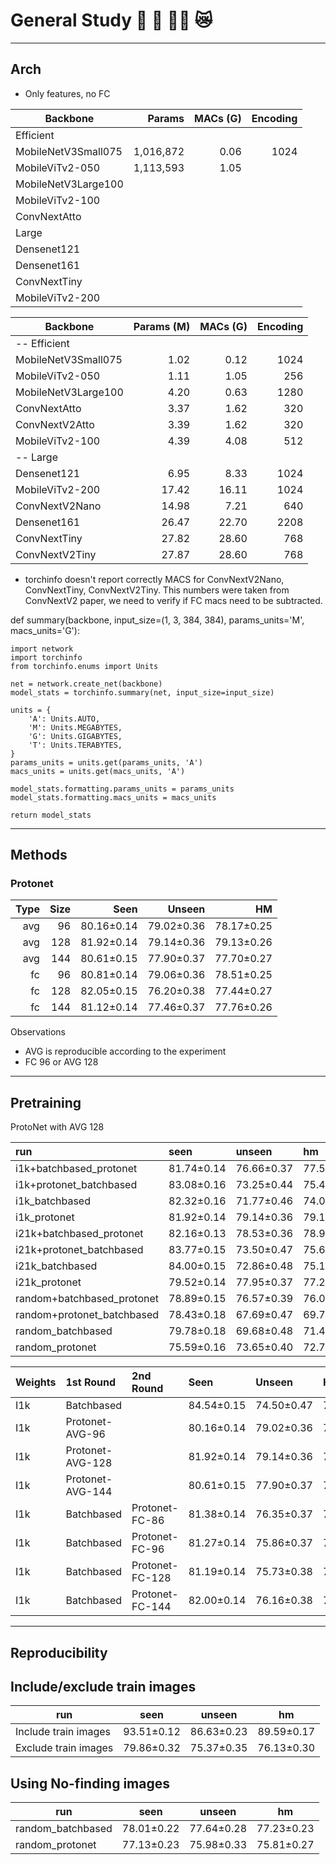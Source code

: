 # General Study 🩻 🐺 🤟🏽 😿


--------------------------------------------------
## Arch

* Only features, no FC

| Backbone              | Params     | MACs (G)  | Encoding |
| --------------------- | ---------: | --------: | -------: |
| Efficient             |            |           |          |
|   MobileNetV3Small075 |  1,016,872 |      0.06 |     1024 |
|   MobileViTv2-050     |  1,113,593 |      1.05 |  |
|   MobileNetV3Large100 |  |  |  |
|   MobileViTv2-100     |  |  |  |
|   ConvNextAtto        |  |  |  |
| Large                 |            |           |          |
|   Densenet121         |  |  |  |
|   Densenet161         |  |  |  |
|   ConvNextTiny        |  |  |  |
|   MobileViTv2-200     |  |  |  |


| Backbone            | Params (M) | MACs (G)  | Encoding |
| ------------------- | ---------: | --------: | -------: |
| -- Efficient        |            |           |          |
| MobileNetV3Small075 |       1.02 |      0.12 |     1024 |
| MobileViTv2-050     |       1.11 |      1.05 |      256 |
| MobileNetV3Large100 |       4.20 |      0.63 |     1280 |
| ConvNextAtto        |       3.37 |      1.62 |      320 |
| ConvNextV2Atto      |       3.39 |      1.62 |      320 |
| MobileViTv2-100     |       4.39 |      4.08 |      512 |
| -- Large            |            |           |          |
| Densenet121         |       6.95 |      8.33 |     1024 |
| MobileViTv2-200     |      17.42 |     16.11 |     1024 |
| ConvNextV2Nano      |      14.98 |      7.21 |      640 |
| Densenet161         |      26.47 |     22.70 |     2208 |
| ConvNextTiny        |      27.82 |     28.60 |      768 |
| ConvNextV2Tiny      |      27.87 |     28.60 |      768 |


* torchinfo doesn't report correctly MACS for ConvNextV2Nano, ConvNextTiny, ConvNextV2Tiny. This numbers were taken from ConvNextV2 paper, we need to verify if FC macs need to be subtracted.


def summary(backbone, input_size=(1, 3, 384, 384), params_units='M', macs_units='G'):

    import network
    import torchinfo
    from torchinfo.enums import Units

    net = network.create_net(backbone)
    model_stats = torchinfo.summary(net, input_size=input_size)

    units = {
        'A': Units.AUTO,
        'M': Units.MEGABYTES,
        'G': Units.GIGABYTES,
        'T': Units.TERABYTES,
    }
    params_units = units.get(params_units, 'A')
    macs_units = units.get(macs_units, 'A')

    model_stats.formatting.params_units = params_units
    model_stats.formatting.macs_units = macs_units

    return model_stats



--------------------------------------------------
## Methods

### Protonet

| Type | Size | Seen       | Unseen     | HM         |
| ---: | ---: | ---------: | ---------: | ---------: |
| avg  |   96 | 80.16±0.14 | 79.02±0.36 | 78.17±0.25 |
| avg  |  128 | 81.92±0.14 | 79.14±0.36 | 79.13±0.26 |
| avg  |  144 | 80.61±0.15 | 77.90±0.37 | 77.70±0.27 |
| fc   |   96 | 80.81±0.14 | 79.06±0.36 | 78.51±0.25 |
| fc   |  128 | 82.05±0.15 | 76.20±0.38 | 77.44±0.27 |
| fc   |  144 | 81.12±0.14 | 77.46±0.37 | 77.76±0.26 |

Observations
* AVG is reproducible according to the experiment
* FC 96 or AVG 128

--------------------------------------------------
## Pretraining

ProtoNet with AVG 128

| run                        | seen       | unseen     | hm         |
|:---------------------------|:-----------|:-----------|:-----------|
| i1k+batchbased_protonet    | 81.74±0.14 | 76.66±0.37 | 77.58±0.27 |
| i1k+protonet_batchbased    | 83.08±0.16 | 73.25±0.44 | 75.48±0.32 |
| i1k_batchbased             | 82.32±0.16 | 71.77±0.46 | 74.02±0.34 |
| i1k_protonet               | 81.92±0.14 | 79.14±0.36 | 79.13±0.26 |
| i21k+batchbased_protonet   | 82.16±0.13 | 78.53±0.36 | 78.91±0.25 |
| i21k+protonet_batchbased   | 83.77±0.15 | 73.50±0.47 | 75.60±0.35 |
| i21k_batchbased            | 84.00±0.15 | 72.86±0.48 | 75.11±0.37 |
| i21k_protonet              | 79.52±0.14 | 77.95±0.37 | 77.22±0.26 |
| random+batchbased_protonet | 78.89±0.15 | 76.57±0.39 | 76.03±0.28 |
| random+protonet_batchbased | 78.43±0.18 | 67.69±0.47 | 69.71±0.36 |
| random_batchbased          | 79.78±0.18 | 69.68±0.48 | 71.41±0.37 |
| random_protonet            | 75.59±0.16 | 73.65±0.40 | 72.74±0.28 |



| Weights | 1st Round         | 2nd Round       | Seen       | Unseen     | HH         |
|:--------|:------------------|:----------------|:-----------|:-----------|:-----------|
| I1k     | Batchbased        |                 | 84.54±0.15 | 74.50±0.47 | 76.51±0.36 |
| I1k     | Protonet-AVG-96   |                 | 80.16±0.14 | 79.02±0.36 | 78.17±0.25 |
| I1k     | Protonet-AVG-128  |                 | 81.92±0.14 | 79.14±0.36 | 79.13±0.26 |
| I1k     | Protonet-AVG-144  |                 | 80.61±0.15 | 77.90±0.37 | 77.70±0.27 |
| I1k     | Batchbased        | Protonet-FC-86  | 81.38±0.14 | 76.35±0.37 | 77.26±0.27 |
| I1k     | Batchbased        | Protonet-FC-96  | 81.27±0.14 | 75.86±0.37 | 76.88±0.27 |
| I1k     | Batchbased        | Protonet-FC-128 | 81.19±0.14 | 75.73±0.38 | 76.73±0.28 |
| I1k     | Batchbased        | Protonet-FC-144 | 82.00±0.14 | 76.16±0.38 | 77.36±0.28 |





--------------------------------------------------
## Reproducibility



## Include/exclude train images

| run                  | seen       | unseen     | hm         |
|----------------------|------------|------------|------------|
| Include train images | 93.51±0.12 | 86.63±0.23 | 89.59±0.17 |
| Exclude train images | 79.86±0.32 | 75.37±0.35 | 76.13±0.30 |


## Using No-finding images

| run               | seen       | unseen     | hm         |
|-------------------|------------|------------|------------|
| random_batchbased | 78.01±0.22 | 77.64±0.28 | 77.23±0.23 |
| random_protonet   | 77.13±0.23 | 75.98±0.33 | 75.81±0.27 |

